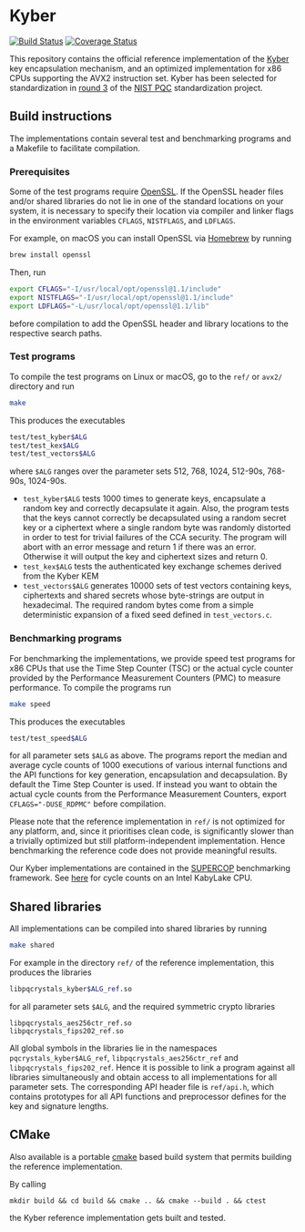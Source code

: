 # Kyber

[![Build Status](https://travis-ci.org/pq-crystals/kyber.svg?branch=master)](https://travis-ci.org/pq-crystals/kyber) [![Coverage Status](https://coveralls.io/repos/github/pq-crystals/kyber/badge.svg?branch=master)](https://coveralls.io/github/pq-crystals/kyber?branch=master)

This repository contains the official reference implementation of the [Kyber](https://www.pq-crystals.org/kyber/) key encapsulation mechanism, and an optimized implementation for x86 CPUs supporting the AVX2 instruction set. 
Kyber has been selected for standardization in [round 3](https://csrc.nist.gov/Projects/post-quantum-cryptography/round-3-submissions) of the [NIST PQC](https://csrc.nist.gov/projects/post-quantum-cryptography) standardization project.

## Build instructions

The implementations contain several test and benchmarking programs and a Makefile to facilitate compilation.

### Prerequisites

Some of the test programs require [OpenSSL](https://openssl.org). If the OpenSSL header files and/or shared libraries do not lie in one of the standard locations on your system, it is necessary to specify their location via compiler and linker flags in the environment variables `CFLAGS`, `NISTFLAGS`, and `LDFLAGS`.

For example, on macOS you can install OpenSSL via [Homebrew](https://brew.sh) by running
```sh
brew install openssl
```
Then, run
```sh
export CFLAGS="-I/usr/local/opt/openssl@1.1/include"
export NISTFLAGS="-I/usr/local/opt/openssl@1.1/include"
export LDFLAGS="-L/usr/local/opt/openssl@1.1/lib"
```
before compilation to add the OpenSSL header and library locations to the respective search paths.

### Test programs

To compile the test programs on Linux or macOS, go to the `ref/` or `avx2/` directory and run
```sh
make
```
This produces the executables
```sh
test/test_kyber$ALG
test/test_kex$ALG
test/test_vectors$ALG
```
where `$ALG` ranges over the parameter sets 512, 768, 1024, 512-90s, 768-90s, 1024-90s.

* `test_kyber$ALG` tests 1000 times to generate keys, encapsulate a random key and correctly decapsulate it again. Also, the program tests that the keys cannot correctly be decapsulated using a random secret key or a ciphertext where a single random byte was randomly distorted in order to test for trivial failures of the CCA security. The program will abort with an error message and return 1 if there was an error. Otherwise it will output the key and ciphertext sizes and return 0.
* `test_kex$ALG` tests the authenticated key exchange schemes derived from the Kyber KEM
* `test_vectors$ALG` generates 10000 sets of test vectors containing keys, ciphertexts and shared secrets whose byte-strings are output in hexadecimal. The required random bytes come from a simple deterministic expansion of a fixed seed defined in `test_vectors.c`.

### Benchmarking programs

For benchmarking the implementations, we provide speed test programs for x86 CPUs that use the Time Step Counter (TSC) or the actual cycle counter provided by the Performance Measurement Counters (PMC) to measure performance. To compile the programs run
```sh
make speed
```
This produces the executables
```sh
test/test_speed$ALG
```
for all parameter sets `$ALG` as above. The programs report the median and average cycle counts of 1000 executions of various internal functions and the API functions for key generation, encapsulation and decapsulation. By default the Time Step Counter is used. If instead you want to obtain the actual cycle counts from the Performance Measurement Counters, export `CFLAGS="-DUSE_RDPMC"` before compilation.

Please note that the reference implementation in `ref/` is not optimized for any platform, and, since it prioritises clean code, is significantly slower than a trivially optimized but still platform-independent implementation. Hence benchmarking the reference code does not provide meaningful results.

Our Kyber implementations are contained in the [SUPERCOP](https://bench.cr.yp.to) benchmarking framework. See [here](http://bench.cr.yp.to/results-kem.html#amd64-kizomba) for cycle counts on an Intel KabyLake CPU.

## Shared libraries

All implementations can be compiled into shared libraries by running
```sh
make shared
```
For example in the directory `ref/` of the reference implementation, this produces the libraries
```sh
libpqcrystals_kyber$ALG_ref.so
```
for all parameter sets `$ALG`, and the required symmetric crypto libraries
```
libpqcrystals_aes256ctr_ref.so
libpqcrystals_fips202_ref.so
```
All global symbols in the libraries lie in the namespaces `pqcrystals_kyber$ALG_ref`, `libpqcrystals_aes256ctr_ref` and `libpqcrystals_fips202_ref`. Hence it is possible to link a program against all libraries simultaneously and obtain access to all implementations for all parameter sets. The corresponding API header file is `ref/api.h`, which contains prototypes for all API functions and preprocessor defines for the key and signature lengths.

## CMake

Also available is a portable [cmake](https://cmake.org) based build system that permits building the reference implementation.

By calling 
```
mkdir build && cd build && cmake .. && cmake --build . && ctest
```

the Kyber reference implementation gets built and tested.
